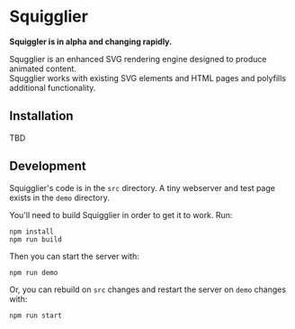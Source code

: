 # Squigglier

**Squiggler is in alpha and changing rapidly.**

Squgglier is an enhanced SVG rendering engine designed to produce animated content.  
Squgglier works with existing SVG elements and HTML pages and polyfills additional functionality.

## Installation

TBD

## Development

Squigglier's code is in the `src` directory.  A tiny webserver and test page exists in the `demo` directory.

You'll need to build Squigglier in order to get it to work.  Run:

```
npm install
npm run build
```

Then you can start the server with:
```
npm run demo
```

Or, you can rebuild on `src` changes and restart the server on `demo` changes with:
```
npm run start
```



